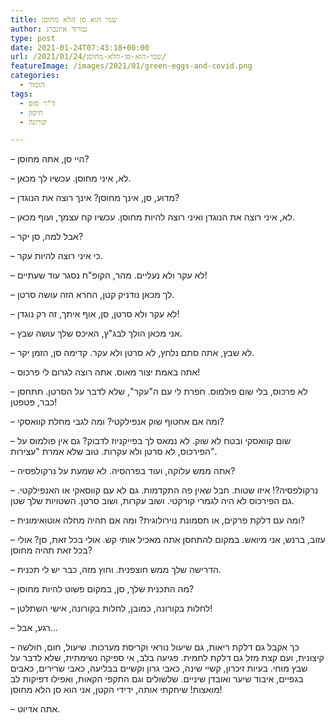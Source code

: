 ```yaml
---
title: שמי הוא סן הלא מחוסן
author: נמרוד איזנברג
type: post
date: 2021-01-24T07:43:18+00:00
url: /2021/01/24/שמי-הוא-סן-הלא-מחוסן/
featureImage: /images/2021/01/green-eggs-and-covid.png
categories:
  - הומור
tags:
  - ד"ר סוס
  - חיסון
  - קורונה

---
```

&#8211; היי סן, אתה מחוסן?

&#8211; לא, איני מחוסן. עכשיו לך מכאן.

&#8211; מדוע, סן, אינך מחוסן? אינך רוצה את הנוגדן?

&#8211; לא, איני רוצה את הנוגדן ואיני רוצה להיות מחוסן. עכשיו קח עצמך, ועוף מכאן.

&#8211; אבל למה, סן יקר?

&#8211; כי איני רוצה להיות עקר.

&#8211; לא עקר ולא נעליים. מהר, הקופ"ח נסגר עוד שעתיים!

&#8211; לך מכאן נודניק קטן, החרא הזה עושה סרטן.

&#8211; לא עקר ולא סרטן, סן, אוף איתך, זה רק נוגדן!

&#8211; אני מכאן הולך לבג"ץ, האיכס שלך עושה שבץ.

&#8211; לא שבץ, אתה סתם נלחץ, לא סרטן ולא עקר. קדימה סן, הזמן יקר.

&#8211; אתה באמת יצור מאוס. אתה רוצה לגרום לי פרכוס!

&#8211; לא פרכוס, בלי שום פולמוס. חפרת לי עם ה"עקר", שלא לדבר על הסרטן. תתחסן כבר, פטפטן!

&#8211; ומה אם אחטוף שוק אנפילקטי? ומה לגבי מחלת קוואסקי?

&#8211; שום קוואסקי ובטח לא שוק. לא נמאס לך בפייקניוז לדבוק? גם אין פולמוס על הפירכוס, לא סרטן ולא עקרות. טוב שלא אמרת "עצירות".

&#8211; אתה ממש עלוקה, ועוד בפרהסיה. לא שמעת על נרקולפסיה?

&#8211; נרקולפסיה?! איזו שטות. חבל שאין פה התקדמות. גם לא עם קווסאקי או האנפילקטי. גם הפירכוס לא היה לגמרי קורקטי. ושוב עקרות, ושוב סרטן. השטויות שלך שטן.

&#8211; ומה עם דלקת פרקים, או תסמונת נוירולוגית? ומה אם תהיה מחלה אוטואימונית?

&#8211; עזוב, ברנש, אני מיואש. במקום להתחסן אתה מאכיל אותי קש. אולי בכל זאת, סן? אולי בכל זאת תהיה מחוסן?

&#8211; הדרישה שלך ממש חוצפנית. וחוץ מזה, כבר יש לי תכנית.

&#8211; מה התכנית שלך, סן, במקום פשוט להיות מחוסן?

&#8211; לחלות בקורונה, כמובן, לחלות בקורונה, אישי השתלטן!

&#8211; רגע, אבל&#8230;

&#8211; כך אקבל גם דלקת ריאות, גם שיעול נוראי וקריסת מערכות. שיעול, חום, חולשה קיצונית, ועם קצת מזל גם דלקת לחמית. פגיעה בלב, אי ספיקה נשימתית, שלא לדבר על שבץ מוחי. בעיות זיכרון, קשיי שינה, כאבי גרון וקשיים בבליעה, כאבי שרירים, כאבים בגפיים, איבוד שיער ואובדן שיניים. שלשולים וגם התקפי הקאות, ואפילו דפיקות לב מואצות! שיחקתי אותה, ידידי הקטן, אני הוא סן הלא מחוסן!

&#8211; אתה אדיוט.

